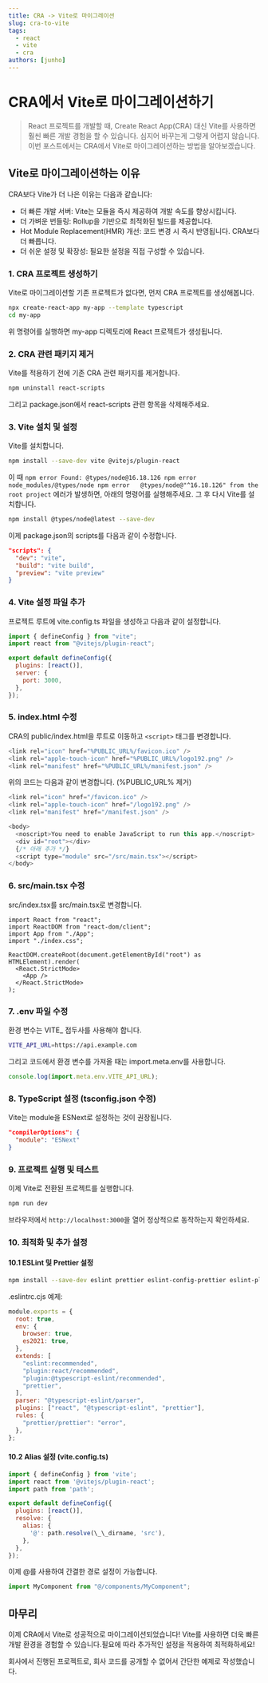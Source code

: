```yaml
---
title: CRA -> Vite로 마이그레이션
slug: cra-to-vite
tags:
  - react
  - vite
  - cra
authors: [junho]
---
```


# CRA에서 Vite로 마이그레이션하기

> React 프로젝트를 개발할 때, Create React App(CRA) 대신 Vite를 사용하면 훨씬 빠른 개발 경험을 할 수 있습니다. 심지어 바꾸는게 그렇게 어렵지 않습니다. 이번 포스트에서는 CRA에서 Vite로 마이그레이션하는 방법을 알아보겠습니다.

<!-- truncate -->

## Vite로 마이그레이션하는 이유

CRA보다 Vite가 더 나은 이유는 다음과 같습니다:

- 더 빠른 개발 서버: Vite는 모듈을 즉시 제공하여 개발 속도를 향상시킵니다.
- 더 가벼운 번들링: Rollup을 기반으로 최적화된 빌드를 제공합니다.
- Hot Module Replacement(HMR) 개선: 코드 변경 시 즉시 반영됩니다. CRA보다 더 빠릅니다.
- 더 쉬운 설정 및 확장성: 필요한 설정을 직접 구성할 수 있습니다.

### 1. CRA 프로젝트 생성하기

Vite로 마이그레이션할 기존 프로젝트가 없다면, 먼저 CRA 프로젝트를 생성해봅니다.

```bash
npx create-react-app my-app --template typescript
cd my-app
```

위 명령어를 실행하면 my-app 디렉토리에 React 프로젝트가 생성됩니다.

### 2. CRA 관련 패키지 제거

Vite를 적용하기 전에 기존 CRA 관련 패키지를 제거합니다.

```bash
npm uninstall react-scripts
```

그리고 package.json에서 react-scripts 관련 항목을 삭제해주세요.

### 3. Vite 설치 및 설정

Vite를 설치합니다.

```bash
npm install --save-dev vite @vitejs/plugin-react
```

이 때
`npm error Found: @types/node@16.18.126
npm error node_modules/@types/node
npm error   @types/node@"^16.18.126" from the root project`
에러가 발생하면, 아래의 명령어를 실행해주세요. 그 후 다시 Vite를 설치합니다.

```bash
npm install @types/node@latest --save-dev
```

이제 package.json의 scripts를 다음과 같이 수정합니다.

```json
"scripts": {
  "dev": "vite",
  "build": "vite build",
  "preview": "vite preview"
}
```

### 4. Vite 설정 파일 추가

프로젝트 루트에 vite.config.ts 파일을 생성하고 다음과 같이 설정합니다.

```js
import { defineConfig } from "vite";
import react from "@vitejs/plugin-react";

export default defineConfig({
  plugins: [react()],
  server: {
    port: 3000,
  },
});
```

### 5. index.html 수정

CRA의 public/index.html을 루트로 이동하고 `<script>` 태그를 변경합니다.

```js
<link rel="icon" href="%PUBLIC_URL%/favicon.ico" />
<link rel="apple-touch-icon" href="%PUBLIC_URL%/logo192.png" />
<link rel="manifest" href="%PUBLIC_URL%/manifest.json" />
```

위의 코드는 다음과 같이 변경합니다. (%PUBLIC_URL% 제거)

```js
<link rel="icon" href="/favicon.ico" />
<link rel="apple-touch-icon" href="/logo192.png" />
<link rel="manifest" href="/manifest.json" />
```

```js
<body>
  <noscript>You need to enable JavaScript to run this app.</noscript>
  <div id="root"></div>
  {/* 아래 추가 */}
  <script type="module" src="/src/main.tsx"></script>
</body>
```

### 6. src/main.tsx 수정

src/index.tsx를 src/main.tsx로 변경합니다.

```tsx
import React from "react";
import ReactDOM from "react-dom/client";
import App from "./App";
import "./index.css";

ReactDOM.createRoot(document.getElementById("root") as HTMLElement).render(
  <React.StrictMode>
    <App />
  </React.StrictMode>
);
```

### 7. .env 파일 수정

환경 변수는 VITE\_ 접두사를 사용해야 합니다.

```bash
VITE_API_URL=https://api.example.com
```

그리고 코드에서 환경 변수를 가져올 때는 import.meta.env를 사용합니다.

```js
console.log(import.meta.env.VITE_API_URL);
```

### 8. TypeScript 설정 (tsconfig.json 수정)

Vite는 module을 ESNext로 설정하는 것이 권장됩니다.

```json
"compilerOptions": {
  "module": "ESNext"
}
```

### 9. 프로젝트 실행 및 테스트

이제 Vite로 전환된 프로젝트를 실행합니다.

```bash
npm run dev
```

브라우저에서 `http://localhost:3000`을 열어 정상적으로 동작하는지 확인하세요.

### 10. 최적화 및 추가 설정

#### 10.1 ESLint 및 Prettier 설정

```bash
npm install --save-dev eslint prettier eslint-config-prettier eslint-plugin-prettier
```

.eslintrc.cjs 예제:

```js
module.exports = {
  root: true,
  env: {
    browser: true,
    es2021: true,
  },
  extends: [
    "eslint:recommended",
    "plugin:react/recommended",
    "plugin:@typescript-eslint/recommended",
    "prettier",
  ],
  parser: "@typescript-eslint/parser",
  plugins: ["react", "@typescript-eslint", "prettier"],
  rules: {
    "prettier/prettier": "error",
  },
};
```

#### 10.2 Alias 설정 (vite.config.ts)

```js
import { defineConfig } from 'vite';
import react from '@vitejs/plugin-react';
import path from 'path';

export default defineConfig({
  plugins: [react()],
  resolve: {
    alias: {
      '@': path.resolve(\_\_dirname, 'src'),
    },
  },
});
```

이제 @를 사용하여 간결한 경로 설정이 가능합니다.

```js
import MyComponent from "@/components/MyComponent";
```

## 마무리

이제 CRA에서 Vite로 성공적으로 마이그레이션되었습니다!
Vite를 사용하면 더욱 빠른 개발 환경을 경험할 수 있습니다.필요에 따라 추가적인 설정을 적용하여 최적화하세요!

회사에서 진행된 프로젝트로, 회사 코드를 공개할 수 없어서 간단한 예제로 작성했습니다.
